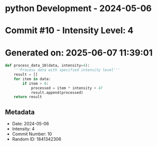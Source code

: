 ﻿# python Development - 2024-05-06
# Commit #10 - Intensity Level: 4
# Generated on: 2025-06-07 11:39:01
```python
def process_data_10(data, intensity=4):
    '''Process data with specified intensity level'''
    result = []
    for item in data:
        if item > 0:
            processed = item * intensity + 47
            result.append(processed)
    return result
```
## Metadata
- Date: 2024-05-06
- Intensity: 4
- Commit Number: 10
- Random ID: 1841342306
